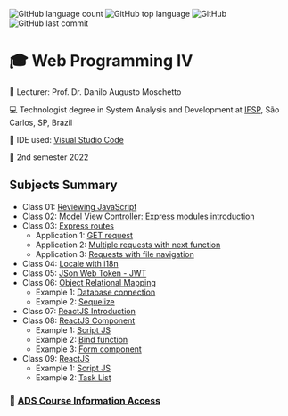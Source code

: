 ![GitHub language count](https://img.shields.io/github/languages/count/jmmarao/ws-web-programming-IV)
![GitHub top language](https://img.shields.io/github/languages/top/jmmarao/ws-web-programming-IV)
![GitHub](https://img.shields.io/github/license/jmmarao/ws-web-programming-IV)
![GitHub last commit](https://img.shields.io/github/last-commit/jmmarao/ws-web-programming-IV)

# :mortar_board: Web Programming IV

:triangular_flag_on_post: Lecturer: Prof. Dr. Danilo Augusto Moschetto

:computer: Technologist degree in System Analysis and Development at [IFSP](https://www.ifsp.edu.br/), São Carlos, SP, Brazil

:ticket: IDE used: [Visual Studio Code](https://code.visualstudio.com/)

:calendar: 2nd semester 2022

## Subjects Summary

- Class 01: [Reviewing JavaScript](https://github.com/jmmarao/ws-web-programming-IV/tree/main/class01)
- Class 02: [Model View Controller: Express modules introduction](https://github.com/jmmarao/ws-web-programming-IV/tree/main/class02)
- Class 03: [Express routes](https://github.com/jmmarao/ws-web-programming-IV/tree/main/class03)
    - Application 1: [GET request](https://github.com/jmmarao/ws-web-programming-IV/blob/main/class03/application1.js)
    - Application 2: [Multiple requests with next function](https://github.com/jmmarao/ws-web-programming-IV/blob/main/class03/application2.js)
    - Application 3: [Requests with file navigation](https://github.com/jmmarao/ws-web-programming-IV/blob/main/class03/application3.js)
- Class 04: [Locale with i18n](https://github.com/jmmarao/ws-web-programming-IV/tree/main/class04)
- Class 05: [JSon Web Token - JWT](https://github.com/jmmarao/ws-web-programming-IV/tree/main/class05)
- Class 06: [Object Relational Mapping](https://github.com/jmmarao/ws-web-programming-IV/tree/main/class06)
    - Example 1: [Database connection](https://github.com/jmmarao/ws-web-programming-IV/tree/main/class06/example1)
    - Example 2: [Sequelize](https://github.com/jmmarao/ws-web-programming-IV/tree/main/class06/example2)
- Class 07: [ReactJS Introduction](https://github.com/jmmarao/ws-web-programming-IV/tree/main/class07)
- Class 08: [ReactJS Component](https://github.com/jmmarao/ws-web-programming-IV/tree/main/class08)
    - Example 1: [Script JS](https://github.com/jmmarao/ws-web-programming-IV/tree/main/class08/example1)
    - Example 2: [Bind function](https://github.com/jmmarao/ws-web-programming-IV/tree/main/class08/example2)
    - Example 3: [Form component](https://github.com/jmmarao/ws-web-programming-IV/tree/main/class08/example3)
- Class 09: [ReactJS](https://github.com/jmmarao/ws-web-programming-IV/tree/main/class09)
    - Example 1: [Script JS](https://github.com/jmmarao/ws-web-programming-IV/tree/main/class09/example1)
    - Example 2: [Task List](https://github.com/jmmarao/ws-web-programming-IV/tree/main/class08/task-list)

### :link: [ADS Course Information Access](https://scl.ifsp.edu.br/index.php/cursos.html?id=116:ads&catid=61)
